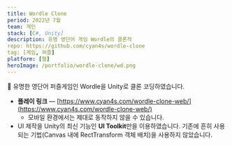 ```yaml
---
title: Wordle Clone
period: 2022년 7월
team: 개인
stack: [C#, Unity]
description: 유명 영단어 게임 Wordle의 클론작
repo: https://github.com/cyan4s/wordle-clone
tag: [게임, 퍼즐]
platform: [웹]
heroImage: /portfolio/wordle-clone/wd.png
---
```


🧩 유명한 영단어 퍼즐게임인 Wordle을 Unity로 클론 코딩하였습니다.

- **플레이 링크** — [https://www.cyan4s.com/wordle-clone-web/](https://www.cyan4s.com/wordle-clone-web/)
  - 모바일 환경에서는 제대로 동작하지 않을 수 있습니다.
- UI 제작을 Unity의 최신 기능인 **UI Toolkit**만을 이용하였습니다. 기존에 흔히 사용되는 기법(Canvas 내에 RectTransform 객체 배치)을 사용하지 않았습니다.
